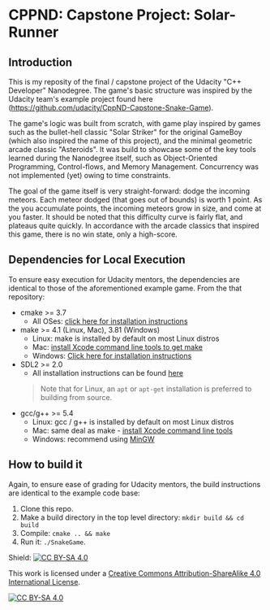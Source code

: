 # CPPND: Capstone Project: Solar-Runner

## Introduction

This is my reposity of the final / capstone project of the Udacity "C++ Developer" Nanodegree. The game's basic structure was inspired by the Udacity team's example project found here (https://github.com/udacity/CppND-Capstone-Snake-Game). 

The game's logic was built from scratch, with game play inspired by games such as the bullet-hell classic "Solar Striker" for the original GameBoy (which also inspired the name of this project), and the minimal geometric arcade classic "Asteroids". It was build to showcase some of the key tools learned during the Nanodegree itself, such as Object-Oriented Programming, Control-flows, and Memory Management. Concurrency was not implemented (yet) owing to time constraints.

The goal of the game itself is very straight-forward: dodge the incoming meteors. Each meteor dodged (that goes out of bounds) is worth 1 point. As the you accumulate points, the incoming meteors grow in size, and come at you faster. It should be noted that this difficulty curve is fairly flat, and plateaus quite quickly. In accordance with the arcade classics that inspired this game, there is no win state, only a high-score.

## Dependencies for Local Execution

To ensure easy execution for Udacity mentors, the dependencies are identical to those of the aforementioned example game. From the that repository:

* cmake >= 3.7
  * All OSes: [click here for installation instructions](https://cmake.org/install/)
* make >= 4.1 (Linux, Mac), 3.81 (Windows)
  * Linux: make is installed by default on most Linux distros
  * Mac: [install Xcode command line tools to get make](https://developer.apple.com/xcode/features/)
  * Windows: [Click here for installation instructions](http://gnuwin32.sourceforge.net/packages/make.htm)
* SDL2 >= 2.0
  * All installation instructions can be found [here](https://wiki.libsdl.org/Installation)
  >Note that for Linux, an `apt` or `apt-get` installation is preferred to building from source. 
* gcc/g++ >= 5.4
  * Linux: gcc / g++ is installed by default on most Linux distros
  * Mac: same deal as make - [install Xcode command line tools](https://developer.apple.com/xcode/features/)
  * Windows: recommend using [MinGW](http://www.mingw.org/)

## How to build it

Again, to ensure ease of grading for Udacity mentors, the build instructions are identical to the example code base:

1. Clone this repo.
2. Make a build directory in the top level directory: `mkdir build && cd build`
3. Compile: `cmake .. && make`
4. Run it: `./SnakeGame`.

Shield: [![CC BY-SA 4.0][cc-by-sa-shield]][cc-by-sa]

This work is licensed under a
[Creative Commons Attribution-ShareAlike 4.0 International License][cc-by-sa].

[![CC BY-SA 4.0][cc-by-sa-image]][cc-by-sa]

[cc-by-sa]: http://creativecommons.org/licenses/by-sa/4.0/
[cc-by-sa-image]: https://licensebuttons.net/l/by-sa/4.0/88x31.png
[cc-by-sa-shield]: https://img.shields.io/badge/License-CC%20BY--SA%204.0-lightgrey.svg
